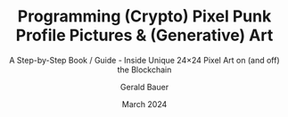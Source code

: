---
title: Programming (Crypto) Pixel Punk Profile Pictures & (Generative) Art
subtitle:  A Step-by-Step Book / Guide  - Inside Unique 24×24 Pixel Art on (and off) the Blockchain
author:    Gerald Bauer
date:      March 2024
## or use only 2024 - why? why not?

## add more variable here - why? why not?
---